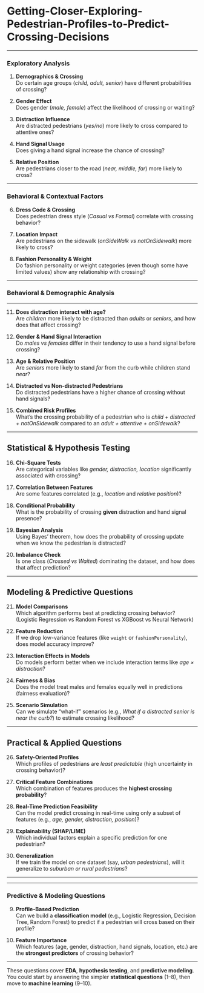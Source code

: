 # Getting-Closer-Exploring-Pedestrian-Profiles-to-Predict-Crossing-Decisions

---

### **Exploratory Analysis**
1. **Demographics & Crossing**  
   Do certain age groups (*child, adult, senior*) have different probabilities of crossing?

2. **Gender Effect**  
   Does gender (*male, female*) affect the likelihood of crossing or waiting?

3. **Distraction Influence**  
   Are distracted pedestrians (*yes/no*) more likely to cross compared to attentive ones?

4. **Hand Signal Usage**  
   Does giving a hand signal increase the chance of crossing?

5. **Relative Position**  
   Are pedestrians closer to the road (*near, middle, far*) more likely to cross?

---

### **Behavioral & Contextual Factors**
6. **Dress Code & Crossing**  
   Does pedestrian dress style (*Casual vs Formal*) correlate with crossing behavior?

7. **Location Impact**  
   Are pedestrians on the sidewalk (*onSideWalk vs notOnSidewalk*) more likely to cross?

8. **Fashion Personality & Weight**  
   Do fashion personality or weight categories (even though some have limited values) show any relationship with crossing?

---

### **Behavioral & Demographic Analysis**



---

11. **Does distraction interact with age?**  
   Are *children* more likely to be distracted than *adults* or *seniors*, and how does that affect crossing?

12. **Gender & Hand Signal Interaction**  
   Do *males vs females* differ in their tendency to use a hand signal before crossing?

13. **Age & Relative Position**  
   Are *seniors* more likely to stand *far* from the curb while children stand *near*?

14. **Distracted vs Non-distracted Pedestrians**  
   Do distracted pedestrians have a higher chance of crossing without hand signals?

15. **Combined Risk Profiles**  
   What’s the crossing probability of a pedestrian who is *child + distracted + notOnSidewalk* compared to an *adult + attentive + onSidewalk*?

---

##  **Statistical & Hypothesis Testing**
16. **Chi-Square Tests**  
   Are categorical variables like *gender, distraction, location* significantly associated with crossing?

17. **Correlation Between Features**  
   Are some features correlated (e.g., *location* and *relative position*)?

18. **Conditional Probability**  
   What is the probability of crossing **given** distraction and hand signal presence?

19. **Bayesian Analysis**  
   Using Bayes’ theorem, how does the probability of crossing update when we know the pedestrian is distracted?

20. **Imbalance Check**  
   Is one class (*Crossed vs Waited*) dominating the dataset, and how does that affect prediction?

---

## **Modeling & Predictive Questions**
21. **Model Comparisons**  
   Which algorithm performs best at predicting crossing behavior? (Logistic Regression vs Random Forest vs XGBoost vs Neural Network)

22. **Feature Reduction**  
   If we drop low-variance features (like `weight` or `fashionPersonality`), does model accuracy improve?

23. **Interaction Effects in Models**  
   Do models perform better when we include interaction terms like *age × distraction*?

24. **Fairness & Bias**  
   Does the model treat males and females equally well in predictions (fairness evaluation)?

25. **Scenario Simulation**  
   Can we simulate “what-if” scenarios (e.g., *What if a distracted senior is near the curb?*) to estimate crossing likelihood?

---

## **Practical & Applied Questions**
26. **Safety-Oriented Profiles**  
   Which profiles of pedestrians are *least predictable* (high uncertainty in crossing behavior)?

27. **Critical Feature Combinations**  
   Which combination of features produces the **highest crossing probability**?

28. **Real-Time Prediction Feasibility**  
   Can the model predict crossing in real-time using only a subset of features (e.g., *age, gender, distraction, position*)?

29. **Explainability (SHAP/LIME)**  
   Which individual factors explain a specific prediction for one pedestrian?  

30. **Generalization**  
    If we train the model on one dataset (say, *urban pedestrians*), will it generalize to *suburban or rural pedestrians*?

---



---

### **Predictive & Modeling Questions**
9. **Profile-Based Prediction**  
   Can we build a **classification model** (e.g., Logistic Regression, Decision Tree, Random Forest) to predict if a pedestrian will cross based on their profile?

10. **Feature Importance**  
   Which features (age, gender, distraction, hand signals, location, etc.) are the **strongest predictors** of crossing behavior?

---

These questions cover **EDA**, **hypothesis testing**, and **predictive modeling**.  
You could start by answering the simpler **statistical questions** (1–8), then move to **machine learning** (9–10).  

